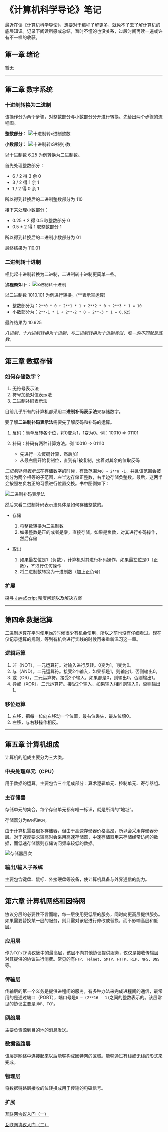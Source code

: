 # 《计算机科学导论》笔记

最近在读《计算机科学导论》，想要对于编程了解更多，就免不了去了解计算机的底层知识。记录下阅读所感或总结，暂时不懂的也没关系，过段时间再读一遍或许有不一样的收获。

## 第一章 绪论

暂无

---

## 第二章 数字系统

### 十进制转换为二进制

该操作分为两个步骤，对整数部分与小数部分分开进行转换。先给出两个步骤的流程图。

**整数部分：**
![十进制转x进制整数](../assets/十进制转x进制整数.png)

**小数部分：**
![十进制转x进制小数](../assets/十进制转x进制小数.jpg)

以十进制数 6.25 为例转换为二进制数。

首先处理整数部分：

* 6 / 2 得 3 余 0
* 3 / 2 得 1 余 1
* 1 / 2 得 0 余 1

所以得到转换后的二进制整数部分为 110

接下来处理小数部分：

* 0.25 * 2 得 0.5 取整数部分 0
* 0.5 * 2 得 1 取整数部分 1

所以得到转换后的二进制小数部分为 01

最终结果为 110.01

### 二进制转十进制

相比起十进制转换为二进制，二进制转十进制更简单一些。

**流程图如下：**
![x进制转十进制](../assets/x进制转十进制.png)

以二进制数 1010.101 为例进行转换。(**表示幂运算)

* 整数部分为：`2**0 * 0 + 2**1 * 1 + 2**2 * 0 + 2**3 * 1 = 10`
* 小数部分为：`2**-1 * 1 + 2**-2 * 0 + 2**-3 * 1 = 0.625`

最终结果为 10.625

*八进制、十六进制转换为十进制，与二进制转换为十进制类似，唯一的不同就是底数。*

---

## 第三章 数据存储

### 如何存储数字？

1. 无符号表示法
2. 符号加绝对值表示法
3. 二进制补码表示法

目前几乎所有的计算机都采用**二进制补码表示法**来存储数字。

要了解**二进制补码表示法**需要先了解反码和补码的运算。

1. 反码：简单反转各个位，将0变为1，1变为0。例：10010 => 01101
2. 补码：补码有两种计算方法。例 10010 => 01110

   * 先进行一次反码计算，然后加1
   * 从最右侧开始复制位，直到有1被复制，接着对其余的位取反码

*二进制补码表示法*在存储数字的时候，有效范围为`0 ~ 2**n -1`，并且该范围会被划分为两个相等的子范围，左半边存储正整数，右半边存储负整数。最后，这两半会按照左负右正的习惯进行位置交换。书中图例如下：

![二进制补码表示法](../assets/二进制补码表示法.png)

然后来看二进制补码表示法具体是如何存储整数的。

* 存储

  1. 将整数转换为二进制数
  2. 如果整数是正的或者是零，直接存储。如果是负数，对其进行补码操作，然后存储

* 取出

  1. 如果最左位是1（负数），计算机对其进行补码操作，如果最左位是0（正数），不进行任何操作
  2. 将二进制数转换为十进制数（加上正负号）

### 扩展

[探寻 JavaScript 精度问题以及解决方案](https://juejin.im/post/5bb474166fb9a05cfc54e94d)

---

## 第四章 数据运算

二进制运算在平时使用js的时候很少有机会使用，所以之前也没有仔细看过。现在仅记录运算的规则，等到有机会进行实践的时候再来重新温习这一章。

### 逻辑运算

1. 非（NOT），一元运算符。对输入进行反转。0变为1，1变为0。
2. 与（AND），二元运算符。接受2个输入，如果都是1，则输出1，否则输出0。
3. 或（OR），二元运算符。接受2个输入，如果都是0，则输出0，否则输出1。
4. 异或（XOR），二元运算符。接受2个输入，如果输入相同则输入0，否则输出1。

### 移位运算

1. 右移，把每一位向右移动一个位置，最右位丢失，最左位填0。
2. 左移，与右移操作相反。

---

## 第五章 计算机组成

计算机的组成主要分为三大类。

### 中央处理单元（CPU）

用于数据的运算。主要包含三个组成部分：算术逻辑单元、控制单元、寄存器组。

### 主存储器

存储单元的集合，每个存储单元都有唯一标识，就是所谓的“地址”。

存储器分为`RAM`和`ROM`。

由于计算机需要很多存储器，但由于高速存储器价格高昂，所以会采用存储器分层。对于速度要求较高时会采用高速存储器，中速存储器用来存储经常访问的数据，而低速存储器则存储访问频率较低的数据。

![存储器层次](../assets/存储器层次.png)

### 输出/输入子系统

主要包含键盘、鼠标、外接硬盘等设备，使计算机具备与外界通信的能力。

---

## 第六章 计算机网络和因特网

协议分层的必要性不言而喻，每一层使用更低层的服务，同时向更高层提供服务。如果需要替换某一层的服务，则只需对该层进行修改或替换，而不影响高层和低层。

### 应用层

作为`TCP/IP`协议簇中的最高层，该层不向其他协议提供服务，仅仅是接收传输层对其提供的协议进行消费。常见的有`FTP`、`Telnet`、`SMTP`、`HTTP`、`RIP`、`NFS`、`DNS`等。

### 传输层

传输层的第一个义务是提供进程间的服务，有多种办法来完成进程间的通信，最常用的是通过端口（PORT），端口号是`0 ~ (2**16 - 1)`之间的整数表示的。该层常见的协议主要是`UDP`、`TCP`。

### 网络层

主要负责源到目的地的消息发送。

### 数据链路层

该层是网络中连接起来以后能够构成因特网的区域。能够通过有线或无线的形式来完成。

### 物理层

将数据链路层接收的位转换成用于传输的电磁信号。

### 扩展

[互联网协议入门（一）](http://www.ruanyifeng.com/blog/2012/05/internet_protocol_suite_part_i.html)

[互联网协议入门（二）](http://www.ruanyifeng.com/blog/2012/06/internet_protocol_suite_part_ii.html)